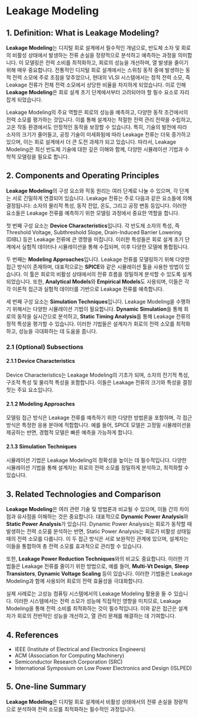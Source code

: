 # Leakage Modeling

## 1. Definition: What is **Leakage Modeling**?
**Leakage Modeling**는 디지털 회로 설계에서 필수적인 개념으로, 반도체 소자 및 회로의 비활성 상태에서 발생하는 전류 손실을 정량적으로 분석하고 예측하는 과정을 의미합니다. 이 모델링은 전력 소비를 최적화하고, 회로의 성능을 개선하며, 열 발생을 줄이기 위해 매우 중요합니다. 전통적인 디지털 회로 설계에서는 스위칭 동작 중에 발생하는 동적 전력 소모에 주로 초점을 맞추었으나, 현대의 VLSI 시스템에서는 정적 전력 소모, 즉 Leakage 전류가 전체 전력 소모에서 상당한 비율을 차지하게 되었습니다. 이로 인해 **Leakage Modeling**은 회로 설계 초기 단계에서부터 고려되어야 할 필수 요소로 자리잡게 되었습니다.

Leakage Modeling의 주요 역할은 회로의 성능을 예측하고, 다양한 동작 조건에서의 전력 소모를 평가하는 것입니다. 이를 통해 설계자는 적절한 전력 관리 전략을 수립하고, 고온 작동 환경에서도 안정적인 동작을 보장할 수 있습니다. 특히, 기술의 발전에 따라 소자의 크기가 줄어들고, 공정 기술이 미세화됨에 따라 Leakage 전류는 더욱 증가하고 있으며, 이는 회로 설계에서 더 큰 도전 과제가 되고 있습니다. 따라서, Leakage Modeling은 최신 반도체 기술에 대한 깊은 이해와 함께, 다양한 시뮬레이션 기법과 수학적 모델링을 필요로 합니다.

## 2. Components and Operating Principles
**Leakage Modeling**의 구성 요소와 작동 원리는 여러 단계로 나눌 수 있으며, 각 단계는 서로 긴밀하게 연결되어 있습니다. Leakage 전류는 주로 다음과 같은 요소들에 의해 결정됩니다: 소자의 물리적 특성, 동작 전압, 온도, 그리고 공정 변동 등입니다. 이러한 요소들은 Leakage 전류를 예측하기 위한 모델링 과정에서 중요한 역할을 합니다.

첫 번째 구성 요소는 **Device Characteristics**입니다. 각 반도체 소자의 특성, 즉 Threshold Voltage, Subthreshold Slope, Drain-Induced Barrier Lowering (DIBL) 등은 Leakage 전류에 큰 영향을 미칩니다. 이러한 특성들은 회로 설계 초기 단계에서 실험적 데이터나 시뮬레이션을 통해 수집되며, 이후 다양한 모델에 통합됩니다.

두 번째는 **Modeling Approaches**입니다. Leakage 전류를 모델링하기 위해 다양한 접근 방식이 존재하며, 대표적으로는 **SPICE**와 같은 시뮬레이션 툴을 사용한 방법이 있습니다. 이 툴은 회로의 비활성 상태에서의 전류 흐름을 정밀하게 분석할 수 있도록 설계되었습니다. 또한, **Analytical Models**와 **Empirical Models**도 사용되며, 이들은 각각 이론적 접근과 실험적 데이터를 기반으로 Leakage 전류를 예측합니다.

세 번째 구성 요소는 **Simulation Techniques**입니다. Leakage Modeling을 수행하기 위해서는 다양한 시뮬레이션 기법이 필요합니다. **Dynamic Simulation**을 통해 회로의 동작을 실시간으로 분석하고, **Static Timing Analysis**를 통해 Leakage 전류의 정적 특성을 평가할 수 있습니다. 이러한 기법들은 설계자가 회로의 전력 소모를 최적화하고, 성능을 극대화하는 데 도움을 줍니다.

### 2.1 (Optional) Subsections
#### 2.1.1 Device Characteristics
Device Characteristics는 Leakage Modeling의 기초가 되며, 소자의 전기적 특성, 구조적 특성 및 물리적 특성을 포함합니다. 이들은 Leakage 전류의 크기와 특성을 결정짓는 주요 요소입니다.

#### 2.1.2 Modeling Approaches
모델링 접근 방식은 Leakage 전류를 예측하기 위한 다양한 방법론을 포함하며, 각 접근 방식은 특정한 응용 분야에 적합합니다. 예를 들어, SPICE 모델은 고정밀 시뮬레이션을 제공하는 반면, 경험적 모델은 빠른 예측을 가능하게 합니다.

#### 2.1.3 Simulation Techniques
시뮬레이션 기법은 Leakage Modeling의 정확성을 높이는 데 필수적입니다. 다양한 시뮬레이션 기법을 통해 설계자는 회로의 전력 소모를 정밀하게 분석하고, 최적화할 수 있습니다.

## 3. Related Technologies and Comparison
**Leakage Modeling**은 여러 관련 기술 및 방법론과 비교될 수 있으며, 이들 간의 차이점과 유사점을 이해하는 것은 중요합니다. 대표적으로 **Dynamic Power Analysis**와 **Static Power Analysis**가 있습니다. Dynamic Power Analysis는 회로가 동작할 때 발생하는 전력 소모를 분석하는 반면, Static Power Analysis는 회로가 비활성 상태일 때의 전력 소모를 다룹니다. 이 두 접근 방식은 서로 보완적인 관계에 있으며, 설계자는 이들을 통합하여 총 전력 소모를 효과적으로 관리할 수 있습니다.

또한, **Leakage Power Reduction Techniques**와의 비교도 중요합니다. 이러한 기법들은 Leakage 전류를 줄이기 위한 방법으로, 예를 들어, **Multi-Vt Design**, **Sleep Transistors**, **Dynamic Voltage Scaling** 등이 있습니다. 이러한 기법들은 Leakage Modeling과 함께 사용되어 회로의 전력 효율성을 극대화합니다.

실제 사례로는 고성능 컴퓨팅 시스템에서의 Leakage Modeling 활용을 들 수 있습니다. 이러한 시스템에서는 전력 소모가 성능에 직접적인 영향을 미치므로, Leakage Modeling을 통해 전력 소비를 최적화하는 것이 필수적입니다. 이와 같은 접근은 설계자가 회로의 전반적인 성능을 개선하고, 열 관리 문제를 해결하는 데 기여합니다.

## 4. References
- IEEE (Institute of Electrical and Electronics Engineers)
- ACM (Association for Computing Machinery)
- Semiconductor Research Corporation (SRC)
- International Symposium on Low Power Electronics and Design (ISLPED)

## 5. One-line Summary
**Leakage Modeling**은 디지털 회로 설계에서 비활성 상태에서의 전류 손실을 정량적으로 분석하여 전력 소모를 최적화하는 필수적인 과정입니다.